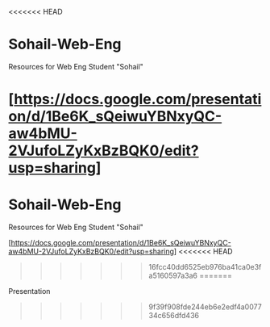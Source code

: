 <<<<<<< HEAD
# Sohail-Web-Eng
Resources for Web Eng Student "Sohail"

[https://docs.google.com/presentation/d/1Be6K_sQeiwuYBNxyQC-aw4bMU-2VJufoLZyKxBzBQK0/edit?usp=sharing]
=======
# Sohail-Web-Eng
Resources for Web Eng Student "Sohail"

[https://docs.google.com/presentation/d/1Be6K_sQeiwuYBNxyQC-aw4bMU-2VJufoLZyKxBzBQK0/edit?usp=sharing]
<<<<<<< HEAD
>>>>>>> 16fcc40dd6525eb976ba41ca0e3fa5160597a3a6
=======



Presentation 
>>>>>>> 9f39f908fde244eb6e2edf4a007734c656dfd436
